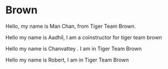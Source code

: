 # Brown

Hello, my name is Man Chan, from Tiger Team Brown.


Hello my name is Aadhil, I am a coinstructor for tiger team brown


Hello my name is Chanvattey . I am  in Tiger Team Brown


Hello my name is Robert, I am in Tiger Team Brown

